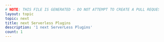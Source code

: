 ```yaml
---
# NOTE: THIS FILE IS GENERATED - DO NOT ATTEMPT TO CREATE A PULL REQUEST TO UPDATE THE DATA. 
layout: topic
topic: next
title: next Serverless Plugins
description: '1 next ServerLess Plugins'
count: 1
---
```

